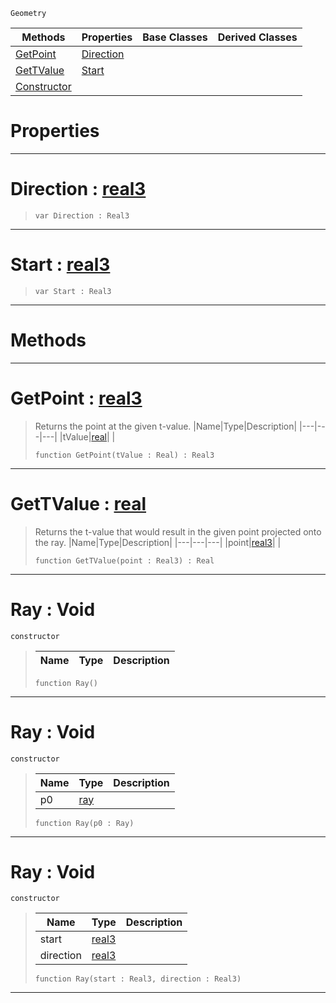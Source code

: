  `Geometry`

|Methods|Properties|Base Classes|Derived Classes|
|---|---|---|---|
|[ GetPoint](https://plasmaengine.github.io/PlasmaDocs/Plasma1/C++/code_reference/class_reference/ray.markdown#getpoint-plasma-engine-doc)|[ Direction](https://plasmaengine.github.io/PlasmaDocs/Plasma1/C++/code_reference/class_reference/ray.markdown#direction-plasma-engine-do)| | |
|[ GetTValue](https://plasmaengine.github.io/PlasmaDocs/Plasma1/C++/code_reference/class_reference/ray.markdown#gettvalue-plasma-engine-do)|[ Start](https://plasmaengine.github.io/PlasmaDocs/Plasma1/C++/code_reference/class_reference/ray.markdown#start-plasma-engine-docume)| | |
|[ Constructor](https://plasmaengine.github.io/PlasmaDocs/Plasma1/C++/code_reference/class_reference/ray.markdown#ray-void)| | | |


 #  Properties


---  
 #  Direction : [real3](https://plasmaengine.github.io/PlasmaDocs/Plasma1/C++/code_reference/lightning_base_types/real3.markdown)

> 
> ``` lang=cpp, name=Lightning
> var Direction : Real3


---  
 #  Start : [real3](https://plasmaengine.github.io/PlasmaDocs/Plasma1/C++/code_reference/lightning_base_types/real3.markdown)

> 
> ``` lang=cpp, name=Lightning
> var Start : Real3


---  
 #  Methods


---  
 #  GetPoint : [real3](https://plasmaengine.github.io/PlasmaDocs/Plasma1/C++/code_reference/lightning_base_types/real3.markdown)

> Returns the point at the given t-value.
> |Name|Type|Description|
> |---|---|---|
> |tValue|[real](https://plasmaengine.github.io/PlasmaDocs/Plasma1/C++/code_reference/lightning_base_types/real.markdown)| |
> ``` lang=cpp, name=Lightning
> function GetPoint(tValue : Real) : Real3
> ``` 


---  
 #  GetTValue : [real](https://plasmaengine.github.io/PlasmaDocs/Plasma1/C++/code_reference/lightning_base_types/real.markdown)

> Returns the t-value that would result in the given point projected onto the ray.
> |Name|Type|Description|
> |---|---|---|
> |point|[real3](https://plasmaengine.github.io/PlasmaDocs/Plasma1/C++/code_reference/lightning_base_types/real3.markdown)| |
> ``` lang=cpp, name=Lightning
> function GetTValue(point : Real3) : Real
> ``` 


---  
 #  Ray : Void

 `constructor`

> 
> |Name|Type|Description|
> |---|---|---|
> ``` lang=cpp, name=Lightning
> function Ray()
> ``` 


---  
 #  Ray : Void

 `constructor`

> 
> |Name|Type|Description|
> |---|---|---|
> |p0|[ray](https://plasmaengine.github.io/PlasmaDocs/Plasma1/C++/code_reference/class_reference/ray.markdown)| |
> ``` lang=cpp, name=Lightning
> function Ray(p0 : Ray)
> ``` 


---  
 #  Ray : Void

 `constructor`

> 
> |Name|Type|Description|
> |---|---|---|
> |start|[real3](https://plasmaengine.github.io/PlasmaDocs/Plasma1/C++/code_reference/lightning_base_types/real3.markdown)| |
> |direction|[real3](https://plasmaengine.github.io/PlasmaDocs/Plasma1/C++/code_reference/lightning_base_types/real3.markdown)| |
> ``` lang=cpp, name=Lightning
> function Ray(start : Real3, direction : Real3)
> ``` 


---  
 

 